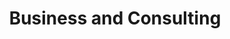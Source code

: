 ---
title: Business and Consulting
menu:
    sidebar:
        name: Business and Consulting
        identifier: business-and-consulting
        weight: 2
---